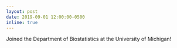 ```yaml
---
layout: post
date: 2019-09-01 12:00:00-0500
inline: true
---
```


Joined the Department of Biostatistics at the University of Michigan!
